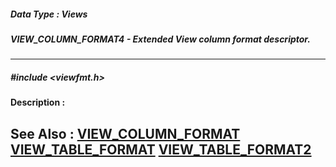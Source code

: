 ##### Data Type : Views
##### VIEW_COLUMN_FORMAT4 - Extended View column format descriptor.
---
##### #include <viewfmt.h>
**Description :**

**See Also :**
[VIEW_COLUMN_FORMAT](D:/md_files/VIEW_COLUMN_FORMAT.md)
[VIEW_TABLE_FORMAT](D:/md_files/VIEW_TABLE_FORMAT.md)
[VIEW_TABLE_FORMAT2](D:/md_files/VIEW_TABLE_FORMAT2.md)
---
